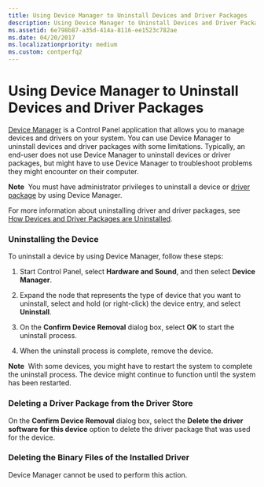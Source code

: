 ```yaml
---
title: Using Device Manager to Uninstall Devices and Driver Packages
description: Using Device Manager to Uninstall Devices and Driver Packages
ms.assetid: 6e798b87-a35d-414a-8116-ee1523c782ae
ms.date: 04/20/2017
ms.localizationpriority: medium
ms.custom: contperfq2
---
```


# Using Device Manager to Uninstall Devices and Driver Packages


[Device Manager](using-device-manager.md) is a Control Panel application that allows you to manage devices and drivers on your system. You can use Device Manager to uninstall devices and driver packages with some limitations. Typically, an end-user does not use Device Manager to uninstall devices or driver packages, but might have to use Device Manager to troubleshoot problems they might encounter on their computer.

**Note**  You must have administrator privileges to uninstall a device or [driver package](driver-packages.md) by using Device Manager.

 

For more information about uninstalling driver and driver packages, see [How Devices and Driver Packages are Uninstalled](how-devices-and-driver-packages-are-uninstalled.md).

### <a href="" id="uninstalling-the-device"></a> Uninstalling the Device

To uninstall a device by using Device Manager, follow these steps:

1.  Start Control Panel, select **Hardware and Sound**, and then select **Device Manager**.

2.  Expand the node that represents the type of device that you want to uninstall, select and hold (or right-click) the device entry, and select **Uninstall**.

3.  On the **Confirm Device Removal** dialog box, select **OK** to start the uninstall process.

4.  When the uninstall process is complete, remove the device.

**Note**  With some devices, you might have to restart the system to complete the uninstall process. The device might continue to function until the system has been restarted.

 

### <a href="" id="deleting-a-driver-package-from-the-driver-store"></a> Deleting a Driver Package from the Driver Store

On the **Confirm Device Removal** dialog box, select the **Delete the driver software for this device** option to delete the driver package that was used for the device.

### <a href="" id="deleting-the-binary-files-of-the-installed-driver"></a> Deleting the Binary Files of the Installed Driver

Device Manager cannot be used to perform this action.

 

 





